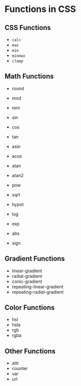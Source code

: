 # Functions in CSS

## CSS Functions

* `calc`
* `max`
* `min`
* `minmax`
* `clamp`

## Math Functions

* round
* mod
* rem

* sin
* cos
* tan
* asin
* acos
* atan
* atan2

* pow
* sqrt
* hypot
* log
* exp

* abs
* sign

## Gradient Functions

* linear-gradient
* radial-gradient
* conic-gradient
* repeating-linear-gradient
* repeating-radial-gradient

## Color Functions

* hsl
* hsla
* rgb
* rgba

## Other Functions

* attr
* counter
* var
* url